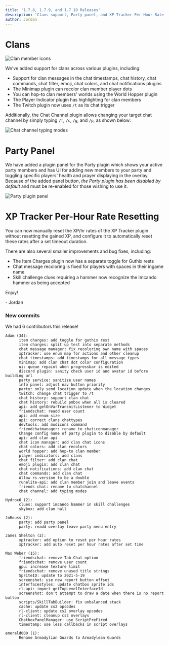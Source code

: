 ```yaml
---
title: '1.7.8, 1.7.9, and 1.7.10 Releases'
description: 'Clans support, Party panel, and XP Tracker Per-Hour Rate Resetting'
author: Jordan
---
```


# Clans

![Clan member icons](/img/blog/1.7.10-Release/clan-icons.png)

We've added support for clans across various plugins, including:

- Support for clan messages in the chat timestamps, chat history, chat commands, chat filter, emoji,
  chat colors, and chat notifications plugins
- The Minimap plugin can recolor clan member player dots
- You can hop-to clan members' worlds using the World Hopper plugin
- The Player Indicator plugin has highlighting for clan members
- The Twitch plugin now uses `/t` as its chat trigger

Additionally, the Chat Channel plugin allows changing your target chat channel by simply typing
`/f`, `/c`, `/g`, and `/p`, as shown below:

![Chat channel typing modes](/img/blog/1.7.10-Release/chat-channel-typing-modes.gif)

# Party Panel

We have added a plugin panel for the Party plugin which shows your active party members and has UI
for adding new members to your party and toggling specific players' health and prayer displaying in
the overlay. Because of the added panel button, _the Party plugin has been disabled by default_ and
must be re-enabled for those wishing to use it.

![Party plugin panel](/img/blog/1.7.10-Release/party-panel.png)

# XP Tracker Per-Hour Rate Resetting

You can now manually reset the XP/hr rates of the XP Tracker plugin without resetting the gained XP,
and configure it to automatically reset these rates after a set timeout duration.

There are also several smaller improvements and bug fixes, including:

- The Item Charges plugin now has a separate toggle for Guthix rests
- Chat message recoloring is fixed for players with spaces in their ingame name
- Skill challenge clues requiring a hammer now recognize the Imcando hammer as being accepted

Enjoy!

\- Jordan

### New commits

We had 6 contributors this release!

```
Adam (34):
      item charges: add toggle for guthix rest
      item charges: split up test into separate methods
      chat message manager: fix recoloring own name with spaces
      xptracker: use enum map for actions and other cleanup
      chat timestamps: add timestamps for all message types
      minimap: add clan chat dot color configuration
      ui: queue repaint when progressbar is edited
      discord plugin: sanity check user id and avatar id before building url
      party service: sanitize user names
      info panel: adjust nav button priority
      party: only send location update when the location changes
      twitch: change chat trigger to /t
      chat history: support clan chat
      chat history: rebuild pmbox when all is cleared
      api: add getOnVarTransmitListener to Widget
      friendschat: readd user count
      api: add enum size
      api: correct clans chattypes
      devtools: add modicons command
      friendchatmanager: rename to chaticonmanager
      Change config name of party plugin to disable by default
      api: add clan api
      chat icon manager: add clan chat icons
      chat colors: add clan recolors
      world hopper: add hop-to clan member
      player indicators: add clans
      chat filter: add clan chat
      emoji plugin: add clan chat
      chat notifications: add clan chat
      chat commands: add clan chat
      Allow rs.version to be a double
      runelite-api: add clan member join and leave events
      friends chat: rename to chatchannel
      chat channel: add typing modes

Hydrox6 (2):
      clues: support imcando hammer in skill challenges
      skybox: add clan hall

JoRouss (2):
      party: add party panel
      party: readd overlay leave party menu entry

James Shelton (2):
      xptracker: add option to reset per hour rates
      xptracker: add auto reset per hour rates after set time

Max Weber (15):
      friendschat: remove Tab Chat option
      friendschat: remove user count
      gpu: increase texture limit
      friendschat: remove unused title strings
      SpriteID: update to 2021-5-19
      screenshot: use new report button offset
      interfacestyles: update chatbox sprite ids
      rl-api: import getTopLevelInterfaceId
      screenshot: don't attempt to draw a date when there is no report button
      scripts/SkillTabBuilder: fix unbalanced stack
      cache: update cs2 opcodes
      rl-client: update cs2 overlay opcodes
      rl-client: cleanup cs2 overlays
      ChatboxPanelManager: use ScriptPreFired
      timestamp: use less callbacks in script overlays

emerald000 (1):
      Rename Armadylian Guards to Armadylean Guards
```
